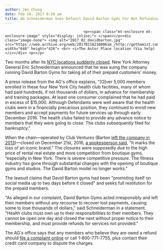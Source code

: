 ```yaml
---
author: Jen Chung
date: Feb 16, 2017 8:50 am
title: AG Schneiderman Sues Defunct David Barton Gyms For Not Refunding Customers Who Prepaid
---
```


	
										<p><span class="mt-enclosure mt-enclosure-image" style="display: inline;"> </span></p><div class="image-none"> <img alt="2017_02_davidbarton.jpg" src="https://web.archive.org/web/20170218210006im_/http://gothamist.com/attachments/jen/2017_02_davidbarton.jpg" width="640" height="426"> <br> <i>The Astor Place location (Via Yelp)</i></div> <p></p>

<p>Two months after its <a href="https://web.archive.org/web/20170218210006/http://pagesix.com/2016/12/21/david-barton-gyms-to-close/">NYC locations suddenly closed</a>, New York Attorney General Eric Schneiderman announced that he was suing the company running David Barton Gyms for taking all of their prepaid customers&apos; money. </p>

<p>A press release from the AG&apos;s office explains, &quot;[O]ver 5,000 members enrolled in these four New York City health club facilities, many of whom had paid hundreds, if not thousands of dollars, in advance for membership and training packages.  At least one consumer complained that he had paid in excess of $15,000. Although Defendants were well aware that the health clubs were in a financially precarious position, they continued to enroll new members and accept payments for future services up through early December 2016.  The health clubs failed to provide any advance notice to members that they were going to close.  The clubs subsequently filed for bankruptcy.&quot;</p>

<p>When the chain&#x2014;operated by Club Ventures (Barton <a href="https://web.archive.org/web/20170218210006/https://www.google.com/url?sa=t&amp;rct=j&amp;q=&amp;esrc=s&amp;source=web&amp;cd=8&amp;ved=0ahUKEwjd4s3P65LSAhVq5oMKHbfJCUYQFghFMAc&amp;url=http%3A%2F%2Fnymag.com%2Fnews%2Fintelligencer%2Fdavid-barton-gym-2013-11%2F&amp;usg=AFQjCNHI2Rk4RRfc5SakQ8wKNVCKARjjuQ&amp;sig2=B_0r8jLEAL-m7xZHfHH6wQ">left the company in 2013</a>)&#x2014;closed on December 21st, 2016, <a href="https://web.archive.org/web/20170218210006/http://pagesix.com/2016/12/21/david-barton-gyms-to-close/">a spokesperson said</a>, &quot;It marks the loss of an iconic brand.&quot; The closures were supposedly due to the high price of rental real estate and more competition from boutique gyms, &#x201C;especially in New York. There is severe competitive pressure. The fitness industry has gone through substantial changes with the opening of boutique gyms and studios. The David Barton model no longer works.&quot;</p>

<p>The lawsuit claims that David Barton gyms had been &quot;promoting itself on social media up to two days before it closed&quot; and seeks full restitution for the prepaid members.</p>

<p>&quot;As alleged in our complaint, David Barton Gyms acted irresponsibly and left their members without any recourse to recover lost payments, causing some to lose thousands of dollars,&quot; said Schneiderman in a statement. &quot;Health clubs must own up to their responsibilities to their members.  They cannot be open one day and closed the next without proper notice to their membership, and must provide refunds for services not provided.&quot;</p>

<p>The AG&apos;s office says that any members who believe they are owed a refund should <a href="https://web.archive.org/web/20170218210006/https://ag.ny.gov/complaint-forms">file a complaint online</a> or call 1-800-771-7755, plus contact their credit card company to dispute the charges. </p>					
										
									
				